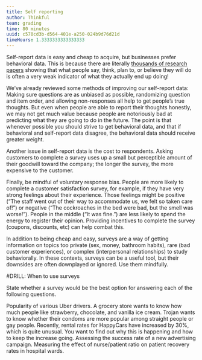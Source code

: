 ```yaml
---
title: Self reporting
author: Thinkful
team: grading
time: 80 minutes
uuid: c570cd3b-d564-401e-a250-024b9d76d21d
timeHours: 1.3333333333333333
---
```


Self-report data is easy and cheap to acquire, but businesses prefer behavioral data.  This is because there are literally [thousands of research papers](http://web.psych.utoronto.ca/psy320/Required%20readings_files/4-1.pdf) showing that what people say, think, plan to, or believe they will do is often a very weak indicator of what they actually end up doing!  

We’ve already reviewed some methods of improving our self-report data: Making sure questions are as unbiased as possible, randomizing question and item order, and allowing non-responses all help to get people’s true thoughts.  But even when people are able to report their thoughts honestly, we may not get much value because people are notoriously bad at predicting what they are going to do in the future.  The point is that whenever possible you should strive to get behavioral data, and that if behavioral and self-report data disagree, the behavioral data should receive greater weight.

Another issue in self-report data is the cost to respondents.  Asking customers to complete a survey uses up a small but perceptible amount of their goodwill toward the company; the longer the survey, the more expensive to the customer.  

Finally, be mindful of voluntary response bias.  People are more likely to complete a customer satisfaction survey, for example, if they have very strong feelings about their experience.  Those feelings might be positive (“The staff went out of their way to accommodate us, we felt so taken care of!”) or negative (“The cockroaches in the bed were bad, but the smell was worse!”).  People in the middle (“It was fine.”) are less likely to spend the energy to register their opinion.  Providing incentives to complete the survey (coupons, discounts, etc) can help combat this.

In addition to being cheap and easy, surveys are a way of getting information on topics too private (sex, money, bathroom habits), rare (bad customer experiences), or complex (interpersonal relationships) to study behaviorally.  In these contexts, surveys can be a useful tool, but their downsides are often downplayed or ignored.  Use them mindfully.

#DRILL: When to use surveys

State whether a survey would be the best option for answering each of the following questions.

Popularity of various Uber drivers.
A grocery store wants to know how much people like strawberry, chocolate, and vanilla ice cream.
Trojan wants to know whether their condoms are more popular among straight people or gay people.
Recently, rental rates for HappyCars have increased by 30%, which is quite unusual.  You want to find out why this is happening and how to keep the increase going.
Assessing the success rate of a new advertising campaign.
Measuring the effect of nurse/patient ratio on patient recovery rates in hospital wards.
